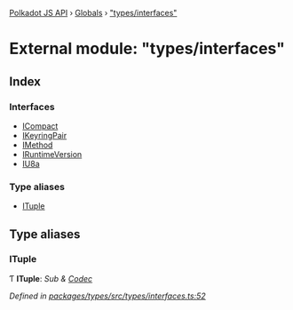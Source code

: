 [Polkadot JS API](../README.md) › [Globals](../globals.md) › ["types/interfaces"](_types_interfaces_.md)

# External module: "types/interfaces"

## Index

### Interfaces

* [ICompact](../interfaces/_types_interfaces_.icompact.md)
* [IKeyringPair](../interfaces/_types_interfaces_.ikeyringpair.md)
* [IMethod](../interfaces/_types_interfaces_.imethod.md)
* [IRuntimeVersion](../interfaces/_types_interfaces_.iruntimeversion.md)
* [IU8a](../interfaces/_types_interfaces_.iu8a.md)

### Type aliases

* [ITuple](_types_interfaces_.md#ituple)

## Type aliases

###  ITuple

Ƭ **ITuple**: *Sub & [Codec](../interfaces/_types_codec_.codec.md)*

*Defined in [packages/types/src/types/interfaces.ts:52](https://github.com/polkadot-js/api/blob/ca9f671553/packages/types/src/types/interfaces.ts#L52)*

